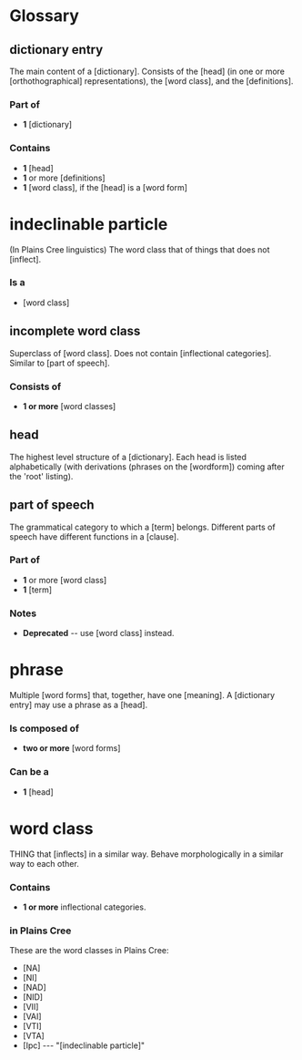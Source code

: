 Glossary
========

dictionary entry
----------------

The main content of a [dictionary]. Consists of the [head] (in one or
more [orthothographical] representations), the [word class], and the
[definitions].

### Part of

 * **1** [dictionary]

### Contains

 * **1** [head]
 * **1** or more [definitions]
 * **1** [word class], if the [head] is a [word form]


indeclinable particle
=====================

(In Plains Cree linguistics) The word class that of things that does not [inflect].

### Is a

 * [word class]


incomplete word class
--------------------

Superclass of [word class]. Does not contain [inflectional categories]. Similar to [part of speech].

### Consists of

* **1 or more** [word classes]


head
----

The highest level structure of a [dictionary]. Each head is listed alphabetically (with derivations (phrases on the [wordform]) coming after the 'root' listing).


part of speech
--------------

The grammatical category to which a [term] belongs. Different parts of speech have different functions in a [clause].

### Part of

 * **1** or more [word class]
 * **1** [term]

### Notes

 * **Deprecated** -- use [word class] instead.


phrase
======

Multiple [word forms] that, together, have one [meaning]. A [dictionary
entry] may use a phrase as a [head].

### Is composed of

 * **two or more** [word forms]


### Can be a

 * **1** [head]


word class
==========

THING that [inflects] in a similar way. Behave morphologically in
a similar way to each other.

### Contains

 * **1 or more** inflectional categories.

### in Plains Cree

These are the word classes in Plains Cree:

 * [NA]
 * [NI]
 * [NAD]
 * [NID]
 * [VII]
 * [VAI]
 * [VTI]
 * [VTA]
 * [Ipc] --- "[indeclinable particle]"
